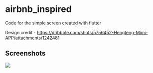 # airbnb_inspired

Code for the simple screen created with flutter

Design credit - https://dribbble.com/shots/5756452-Hengteng-Mimi-APP/attachments/1242481

## Screenshots

![](airbnb.gif)
